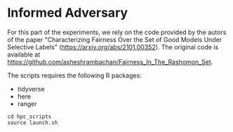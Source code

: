 # Informed Adversary


For this part of the experiments, we rely on the code provided by the autors of the paper "Characterizing Fairness Over the Set of Good Models Under Selective Labels" (https://arxiv.org/abs/2101.00352). 
The original code is available at https://github.com/asheshrambachan/Fairness_In_The_Rashomon_Set.

The scripts requires the following R packages:

* tidyverse
* here
* ranger



```
cd hpc_scripts
source launch.sh
```
